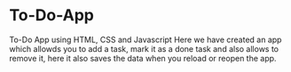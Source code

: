 # To-Do-App
To-Do App using HTML, CSS and Javascript
Here we have created an app which allowds you to add a task, mark it as a done task and also allows to remove it, here it also saves the data when you reload or reopen the app.
